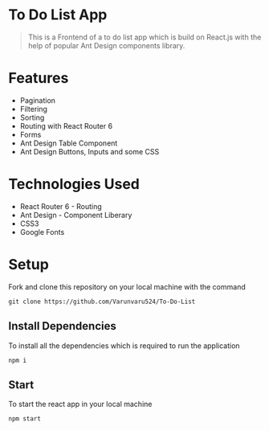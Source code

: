 # To Do List App

> This is a Frontend of a to do list app which is build on React.js with the help of popular Ant Design components library.

# Features

+ Pagination
+ Filtering
+ Sorting
+ Routing with React Router 6
+ Forms
+ Ant Design Table Component
+ Ant Design Buttons, Inputs and some CSS

# Technologies Used

+ React Router 6 - Routing
+ Ant Design - Component Liberary
+ CSS3
+ Google Fonts

# Setup

Fork and clone this repository on your local machine with the command

    git clone https://github.com/Varunvaru524/To-Do-List

## Install Dependencies
To install all the dependencies which is required to run the application

    npm i

## Start
To start the react app in your local machine

    npm start